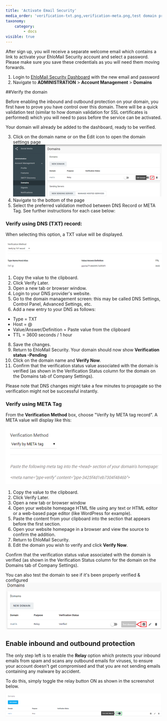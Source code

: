 ```yaml
---
title: 'Activate Email Security'
media_order: 'verification-txt.png,verification-meta.png,test domain proofpoint.png,edit domain proofpoint.png,relay on.png'
taxonomy:
    category:
        - docs
visible: true
---
```


After sign up, you will receive a separate welcome email which contains a link to activate your EhloMail Security account and select a password. Please make sure you save these credentials as you will need them moving forwards. 

1. Login to [EhloMail Security Dashboard](https://eu1.proofpointessentials.com/app/login.php?eid=10109) with the new email and password
2. Navigate to **ADMINISTRATION** > **Account Management** > **Domains** 

##Verify the domain 

Before enabling the inbound and outbound protection on your domain, you first have to prove you have control over this domain. There will be a quick validation test (similar to how domain validation for SSL certificates is performed) which you will need to pass before the service can be activated. 

Your domain will already be added to the dashboard, ready to be verified. 

3. Click on the domain name or on the Edit icon to open the domain settings page
![](edit%20domain%20proofpoint.png)
4. Navigate to the bottom of the page 
5. Select the preferred validation method between DNS Record or META Tag. See further instructions for each case below:

### Verify using DNS (TXT) record: 

When selecting this option, a TXT value will be displayed.

![](verification-txt.png)

1. Copy the value to the clipboard.
2. Click Verify Later.
3. Open a new tab or browser window.
4. Login to your DNS provider's website.
5. Go to the domain management screen: this may be called DNS Settings, Control Panel, Advanced Settings, etc.
6. Add a new entry to your DNS as follows:
* Type = TXT
* Host = @
* Value/Answer/Definition = Paste value from the clipboard
* TTL = 3600 seconds / 1 hour
8. Save the changes.
9. Return to EhloMail Security. Your domain should now show **Verification status -Pending**
10. Click on the domain name and **Verify Now**.
11. Confirm that the verification status value associated with the domain is verified (as shown in the Verification Status column for the domain on the Domains tab of Company Settings).

Please note that DNS changes might take a few minutes to propagate so the verification might not be successful instantly. 


### Verify using META Tag

From the **Verification Method** box, choose "Verify by META tag record". A META value will display like this:

![](verification-meta.png)

1. Copy the value to the clipboard.
2. Click Verify Later.
3. Open a new tab or browser window
4. Open your website homepage HTML file using any text or HTML editor or a web-based page editor (like WordPress for example).
5. Paste the content from your clipboard into the <head> section that appears before the first <body> section. 
6. Open your website homepage in a browser and view the source to confirm the addition.
7. Return to EhloMail Security.
8. Edit the domain you wish to verify and click **Verify Now**.

Confirm that the verification status value associated with the domain is verified (as shown in the Verification Status column for the domain on the Domains tab of Company Settings).
    
You can also test the domain to see if it's been properly verified & configured 
![](test%20domain%20proofpoint.png)
  
## Enable inbound and outbound protection
 
The only step left is to enable the **Relay** option which protects your inbound emails from spam and scans any outbound emails for viruses, to ensure your account doesn't get compromised and that you are not sending emails containing any malware by accident. 
    
To do this, simply toggle the relay button ON as shown in the screenshot below.

![](relay%20on.png)